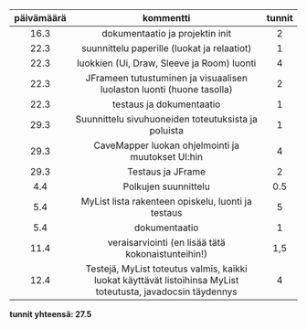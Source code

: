 | päivämäärä | kommentti | tunnit |
|:---:|:---:|:---:|
| 16.3 | dokumentaatio ja projektin init | 2 |
| 22.3 | suunnittelu paperille (luokat ja relaatiot) | 1 |
| 22.3 | luokkien (Ui, Draw, Sleeve ja Room) luonti | 4 |
| 22.3 | JFrameen tutustuminen ja visuaalisen luolaston luonti (huone tasolla) | 2 |
| 22.3 | testaus ja dokumentaatio | 1 |
| 29.3 | Suunnittelu sivuhuoneiden toteutuksista ja poluista | 1 |
| 29.3 | CaveMapper luokan ohjelmointi ja muutokset UI:hin | 4 |
| 29.3 | Testaus ja JFrame | 2 |
| 4.4 | Polkujen suunnittelu | 0.5 |
| 5.4 | MyList lista rakenteen opiskelu, luonti ja testaus | 5 |
| 5.4 | dokumentaatio | 1 |
| 11.4 | veraisarviointi (en lisää tätä kokonaistunteihin!) | 1,5 |
| 12.4 | Testejä, MyList toteutus valmis, kaikki luokat käyttävät listoihinsa MyList toteutusta, javadocsin täydennys | 4 |
**tunnit yhteensä: 27.5**

